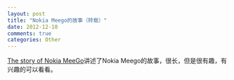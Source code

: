 ```yaml
---
layout: post
title: "Nokia Meego的故事（转载）"
date: 2012-12-10
comments: true
categories: Other
---
```

<a href="http://taskumuro.com/artikkelit/the-story-of-nokia-meego">The story of Nokia MeeGo</a>讲述了Nokia Meego的故事，很长，但是很有趣，有兴趣的可以看看。<br /><blockquote></blockquote>